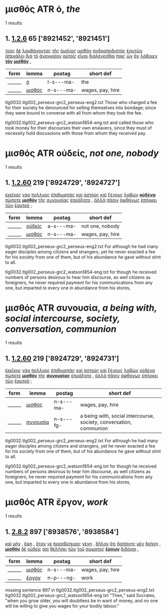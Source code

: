 # μισθός ATR ὁ, *the*
1 results
## 1. [1.2.6](https://beyond-translation.perseus.org/reader/urn:cts:greekLit:tlg0032.002.perseus-grc2:1.2.6?mode=syntax-trees) 65 ['8921452', '8921451']
[τοὺς](https://atlas-test.fly.dev/morphology/lemmas/?lang=grc&q=ὁ "ὁ l-p---ma- the") [δὲ](https://atlas-test.fly.dev/morphology/lemmas/?lang=grc&q=δέ "δέ b-------- but") [λαμβάνοντας](https://atlas-test.fly.dev/morphology/lemmas/?lang=grc&q=λαμβάνω "λαμβάνω v-pppama- to take, seize, receive") [τῆς](https://atlas-test.fly.dev/morphology/lemmas/?lang=grc&q=ὁ "ὁ l-s---fg- the") [ὁμιλίας](https://atlas-test.fly.dev/morphology/lemmas/?lang=grc&q=ὁμιλία "ὁμιλία n-s---fg- a being together, communion, intercourse, converse, company") [μισθὸν](https://atlas-test.fly.dev/morphology/lemmas/?lang=grc&q=μισθός "μισθός n-s---ma- wages, pay, hire") [ἀνδραποδιστὰς](https://atlas-test.fly.dev/morphology/lemmas/?lang=grc&q=ἀνδραποδιστής "ἀνδραποδιστής n-p---ma- a slave-dealer, kidnapper") [ἑαυτῶν](https://atlas-test.fly.dev/morphology/lemmas/?lang=grc&q=ἑαυτοῦ "ἑαυτοῦ p-p---mg- himself, herself, themselves") [ἀπεκάλει](https://atlas-test.fly.dev/morphology/lemmas/?lang=grc&q=ἀποκαλέω "ἀποκαλέω v3siia--- to call back, recall") [διὰ](https://atlas-test.fly.dev/morphology/lemmas/?lang=grc&q=διά "διά r-------- through c. gen.; because of c. acc.") [τὸ](https://atlas-test.fly.dev/morphology/lemmas/?lang=grc&q=ὁ "ὁ l-s---na- the") [ἀναγκαῖον](https://atlas-test.fly.dev/morphology/lemmas/?lang=grc&q=ἀναγκαῖος "ἀναγκαῖος a-s---na- necessary, forcible (subst. kin, necessities for life)") [αὐτοῖς](https://atlas-test.fly.dev/morphology/lemmas/?lang=grc&q=αὐτός "αὐτός p-p---cd- unemph. 3rd pers.pronoun; -self; [the] same") [εἶναι](https://atlas-test.fly.dev/morphology/lemmas/?lang=grc&q=εἰμί "εἰμί v--pna--- to be") [διαλέγεσθαι](https://atlas-test.fly.dev/morphology/lemmas/?lang=grc&q=διαλέγω "διαλέγω v--pne--- to pick out one from another, to pick out") [παρ’](https://atlas-test.fly.dev/morphology/lemmas/?lang=grc&q=παρά "παρά r-------- from the side of, c. gen., beside, alongside of, c. dat., to the side of, motion alongside of, c. acc.") [ὧν](https://atlas-test.fly.dev/morphology/lemmas/?lang=grc&q=ὅς "ὅς p-p---ng- who, that, which: relative pronoun") [ἂν](https://atlas-test.fly.dev/morphology/lemmas/?lang=grc&q=ἄν "ἄν d-------- modal particle") [λάβοιεν](https://atlas-test.fly.dev/morphology/lemmas/?lang=grc&q=λαμβάνω "λαμβάνω v3paoa--- to take, seize, receive") **[τὸν](https://atlas-test.fly.dev/morphology/lemmas/?lang=grc&q=ὁ "ὁ l-s---ma- the")** **[μισθόν](https://atlas-test.fly.dev/morphology/lemmas/?lang=grc&q=μισθός "μισθός n-s---ma- wages, pay, hire")** [.](https://atlas-test.fly.dev/morphology/lemmas/?lang=grc&q=. ". u-------- NoDef") 


| form | lemma | postag | short def |
| --- | --- | --- | --- |
| ______ | [ὁ](https://atlas-test.fly.dev/morphology/lemmas/?lang=grc&q=ὁ) | l-s---ma- | the |
| ______ | [μισθός](https://atlas-test.fly.dev/morphology/lemmas/?lang=grc&q=μισθός) | n-s---ma- | wages, pay, hire |

tlg0032.tlg002_perseus-grc2_perseus-eng2.txt Those who charged a fee for their society he denounced for selling themselves into bondage; since they were bound to converse with all from whom they took the fee. 

tlg0032.tlg002_perseus-grc2_watson1854-eng.txt and called those who took money for their discourses their own enslavers, since they must of necessity hold discussions with those from whom they received pay. 

# μισθός ATR οὐδείς, *not one, nobody*
1 results
## 1. [1.2.60](https://beyond-translation.perseus.org/reader/urn:cts:greekLit:tlg0032.002.perseus-grc2:1.2.60?mode=syntax-trees) 219 ['8924729', '8924727']
[ἐκεῖνος](https://atlas-test.fly.dev/morphology/lemmas/?lang=grc&q=ἐκεῖνος "ἐκεῖνος a-s---mn- that over there, that") [γὰρ](https://atlas-test.fly.dev/morphology/lemmas/?lang=grc&q=γάρ "γάρ d-------- for") [πολλοὺς](https://atlas-test.fly.dev/morphology/lemmas/?lang=grc&q=πολύς "πολύς a-p---ma- much, many") [ἐπιθυμητὰς](https://atlas-test.fly.dev/morphology/lemmas/?lang=grc&q=ἐπιθυμητής "ἐπιθυμητής n-p---ma- one who longs for") [καὶ](https://atlas-test.fly.dev/morphology/lemmas/?lang=grc&q=καί "καί b-------- and, also") [ἀστοὺς](https://atlas-test.fly.dev/morphology/lemmas/?lang=grc&q=ἀστός "ἀστός n-p---ma- a townsman, citizen") [καὶ](https://atlas-test.fly.dev/morphology/lemmas/?lang=grc&q=καί "καί b-------- and, also") [ξένους](https://atlas-test.fly.dev/morphology/lemmas/?lang=grc&q=ξένος "ξένος a-p---ma- a guest, guest-friend, stranger; foreign") [λαβὼν](https://atlas-test.fly.dev/morphology/lemmas/?lang=grc&q=λαμβάνω "λαμβάνω v-sapamn- to take, seize, receive") **[οὐδένα](https://atlas-test.fly.dev/morphology/lemmas/?lang=grc&q=οὐδείς "οὐδείς a-s---ma- not one, nobody")** [πώποτε](https://atlas-test.fly.dev/morphology/lemmas/?lang=grc&q=πώποτε "πώποτε d-------- ever yet") **[μισθὸν](https://atlas-test.fly.dev/morphology/lemmas/?lang=grc&q=μισθός "μισθός n-s---ma- wages, pay, hire")** [τῆς](https://atlas-test.fly.dev/morphology/lemmas/?lang=grc&q=ὁ "ὁ l-s---fg- the") [συνουσίας](https://atlas-test.fly.dev/morphology/lemmas/?lang=grc&q=συνουσία "συνουσία n-s---fg- a being with, social intercourse, society, conversation, communion") [ἐπράξατο](https://atlas-test.fly.dev/morphology/lemmas/?lang=grc&q=πράσσω "πράσσω v3saim--- do, (w. adv) fare, (mid.) charge payment") [,](https://atlas-test.fly.dev/morphology/lemmas/?lang=grc&q=, ", u-------- NoDef") [ἀλλὰ](https://atlas-test.fly.dev/morphology/lemmas/?lang=grc&q=ἀλλά "ἀλλά b-------- otherwise, but") [πᾶσιν](https://atlas-test.fly.dev/morphology/lemmas/?lang=grc&q=πᾶς "πᾶς a-p---md- all, the whole") [ἀφθόνως](https://atlas-test.fly.dev/morphology/lemmas/?lang=grc&q=ἄφθονος "ἄφθονος d-------- without envy") [ἐπήρκει](https://atlas-test.fly.dev/morphology/lemmas/?lang=grc&q=ἐπαρκέω "ἐπαρκέω v3siia--- to ward off; to be sufficient, to prevail; to supply") [τῶν](https://atlas-test.fly.dev/morphology/lemmas/?lang=grc&q=ὁ "ὁ l-p---ng- the") [ἑαυτοῦ](https://atlas-test.fly.dev/morphology/lemmas/?lang=grc&q=ἑαυτοῦ "ἑαυτοῦ p-s---mg- himself, herself, themselves") [·](https://atlas-test.fly.dev/morphology/lemmas/?lang=grc&q=· "· u-------- NoDef") 


| form | lemma | postag | short def |
| --- | --- | --- | --- |
| ______ | [οὐδείς](https://atlas-test.fly.dev/morphology/lemmas/?lang=grc&q=οὐδείς) | a-s---ma- | not one, nobody |
| ______ | [μισθός](https://atlas-test.fly.dev/morphology/lemmas/?lang=grc&q=μισθός) | n-s---ma- | wages, pay, hire |

tlg0032.tlg002_perseus-grc2_perseus-eng2.txt For although he had many eager disciples among citizens and strangers, yet he never exacted a fee for his society from one of them, but of his abundance he gave without stint to all. 

tlg0032.tlg002_perseus-grc2_watson1854-eng.txt for though he received numbers of persons desirous to hear him discourse, as well citizens as foreigners, he never required payment for his communications from any one, but imparted to every one in abundance from his stores, 

# μισθός ATR συνουσία, *a being with, social intercourse, society, conversation, communion*
1 results
## 1. [1.2.60](https://beyond-translation.perseus.org/reader/urn:cts:greekLit:tlg0032.002.perseus-grc2:1.2.60?mode=syntax-trees) 219 ['8924729', '8924731']
[ἐκεῖνος](https://atlas-test.fly.dev/morphology/lemmas/?lang=grc&q=ἐκεῖνος "ἐκεῖνος a-s---mn- that over there, that") [γὰρ](https://atlas-test.fly.dev/morphology/lemmas/?lang=grc&q=γάρ "γάρ d-------- for") [πολλοὺς](https://atlas-test.fly.dev/morphology/lemmas/?lang=grc&q=πολύς "πολύς a-p---ma- much, many") [ἐπιθυμητὰς](https://atlas-test.fly.dev/morphology/lemmas/?lang=grc&q=ἐπιθυμητής "ἐπιθυμητής n-p---ma- one who longs for") [καὶ](https://atlas-test.fly.dev/morphology/lemmas/?lang=grc&q=καί "καί b-------- and, also") [ἀστοὺς](https://atlas-test.fly.dev/morphology/lemmas/?lang=grc&q=ἀστός "ἀστός n-p---ma- a townsman, citizen") [καὶ](https://atlas-test.fly.dev/morphology/lemmas/?lang=grc&q=καί "καί b-------- and, also") [ξένους](https://atlas-test.fly.dev/morphology/lemmas/?lang=grc&q=ξένος "ξένος a-p---ma- a guest, guest-friend, stranger; foreign") [λαβὼν](https://atlas-test.fly.dev/morphology/lemmas/?lang=grc&q=λαμβάνω "λαμβάνω v-sapamn- to take, seize, receive") [οὐδένα](https://atlas-test.fly.dev/morphology/lemmas/?lang=grc&q=οὐδείς "οὐδείς a-s---ma- not one, nobody") [πώποτε](https://atlas-test.fly.dev/morphology/lemmas/?lang=grc&q=πώποτε "πώποτε d-------- ever yet") **[μισθὸν](https://atlas-test.fly.dev/morphology/lemmas/?lang=grc&q=μισθός "μισθός n-s---ma- wages, pay, hire")** [τῆς](https://atlas-test.fly.dev/morphology/lemmas/?lang=grc&q=ὁ "ὁ l-s---fg- the") **[συνουσίας](https://atlas-test.fly.dev/morphology/lemmas/?lang=grc&q=συνουσία "συνουσία n-s---fg- a being with, social intercourse, society, conversation, communion")** [ἐπράξατο](https://atlas-test.fly.dev/morphology/lemmas/?lang=grc&q=πράσσω "πράσσω v3saim--- do, (w. adv) fare, (mid.) charge payment") [,](https://atlas-test.fly.dev/morphology/lemmas/?lang=grc&q=, ", u-------- NoDef") [ἀλλὰ](https://atlas-test.fly.dev/morphology/lemmas/?lang=grc&q=ἀλλά "ἀλλά b-------- otherwise, but") [πᾶσιν](https://atlas-test.fly.dev/morphology/lemmas/?lang=grc&q=πᾶς "πᾶς a-p---md- all, the whole") [ἀφθόνως](https://atlas-test.fly.dev/morphology/lemmas/?lang=grc&q=ἄφθονος "ἄφθονος d-------- without envy") [ἐπήρκει](https://atlas-test.fly.dev/morphology/lemmas/?lang=grc&q=ἐπαρκέω "ἐπαρκέω v3siia--- to ward off; to be sufficient, to prevail; to supply") [τῶν](https://atlas-test.fly.dev/morphology/lemmas/?lang=grc&q=ὁ "ὁ l-p---ng- the") [ἑαυτοῦ](https://atlas-test.fly.dev/morphology/lemmas/?lang=grc&q=ἑαυτοῦ "ἑαυτοῦ p-s---mg- himself, herself, themselves") [·](https://atlas-test.fly.dev/morphology/lemmas/?lang=grc&q=· "· u-------- NoDef") 


| form | lemma | postag | short def |
| --- | --- | --- | --- |
| ______ | [μισθός](https://atlas-test.fly.dev/morphology/lemmas/?lang=grc&q=μισθός) | n-s---ma- | wages, pay, hire |
| ______ | [συνουσία](https://atlas-test.fly.dev/morphology/lemmas/?lang=grc&q=συνουσία) | n-s---fg- | a being with, social intercourse, society, conversation, communion |

tlg0032.tlg002_perseus-grc2_perseus-eng2.txt For although he had many eager disciples among citizens and strangers, yet he never exacted a fee for his society from one of them, but of his abundance he gave without stint to all. 

tlg0032.tlg002_perseus-grc2_watson1854-eng.txt for though he received numbers of persons desirous to hear him discourse, as well citizens as foreigners, he never required payment for his communications from any one, but imparted to every one in abundance from his stores, 

# μισθός ATR ἔργον, *work*
1 results
## 1. [2.8.2](https://beyond-translation.perseus.org/reader/urn:cts:greekLit:tlg0032.002.perseus-grc2:2.8.2?mode=syntax-trees) 897 ['8938576', '8938584']
[καὶ](https://atlas-test.fly.dev/morphology/lemmas/?lang=grc&q=καί "καί b-------- and, also") [μήν](https://atlas-test.fly.dev/morphology/lemmas/?lang=grc&q=μήν "μήν d-------- now verily, full surely") [,](https://atlas-test.fly.dev/morphology/lemmas/?lang=grc&q=, ", u-------- NoDef") [ἔφη](https://atlas-test.fly.dev/morphology/lemmas/?lang=grc&q=φημί "φημί v3siia--- to say, to claim") [,](https://atlas-test.fly.dev/morphology/lemmas/?lang=grc&q=, ", u-------- NoDef") [ὅταν](https://atlas-test.fly.dev/morphology/lemmas/?lang=grc&q=ὅταν "ὅταν c-------- when, whenever") [γε](https://atlas-test.fly.dev/morphology/lemmas/?lang=grc&q=γε "γε d-------- at least, at any rate") [πρεσβύτερος](https://atlas-test.fly.dev/morphology/lemmas/?lang=grc&q=πρέσβυς "πρέσβυς a-s---mnc an old man; pl. ambassadors") [γένῃ](https://atlas-test.fly.dev/morphology/lemmas/?lang=grc&q=γίγνομαι "γίγνομαι v2sasm--- become, be born") [,](https://atlas-test.fly.dev/morphology/lemmas/?lang=grc&q=, ", u-------- NoDef") [δῆλον](https://atlas-test.fly.dev/morphology/lemmas/?lang=grc&q=δῆλος "δῆλος a-s---nn- visible, conspicuous") [ὅτι](https://atlas-test.fly.dev/morphology/lemmas/?lang=grc&q=ὅτι "ὅτι c-------- adv. + superl., as...as possible; ὅτι μή except") [δαπάνης](https://atlas-test.fly.dev/morphology/lemmas/?lang=grc&q=δαπάνη "δαπάνη n-s---fg- outgoing, cost, expense, expenditure") [μὲν](https://atlas-test.fly.dev/morphology/lemmas/?lang=grc&q=μέν "μέν d-------- on the one hand, on the other hand") [δεήσῃ](https://atlas-test.fly.dev/morphology/lemmas/?lang=grc&q=δέω "δέω v3sasa--- to bind, tie, fetter") [,](https://atlas-test.fly.dev/morphology/lemmas/?lang=grc&q=, ", u-------- NoDef") **[μισθὸν](https://atlas-test.fly.dev/morphology/lemmas/?lang=grc&q=μισθός "μισθός n-s---ma- wages, pay, hire")** [δὲ](https://atlas-test.fly.dev/morphology/lemmas/?lang=grc&q=δέ "δέ b-------- but") [οὐδείς](https://atlas-test.fly.dev/morphology/lemmas/?lang=grc&q=οὐδείς "οὐδείς a-s---mn- not one, nobody") [σοι](https://atlas-test.fly.dev/morphology/lemmas/?lang=grc&q=σύ "σύ p-s---cd- you (personal pronoun)") [θελήσει](https://atlas-test.fly.dev/morphology/lemmas/?lang=grc&q=ἐθέλω "ἐθέλω v3sfia--- to will, wish, purpose") [τῶν](https://atlas-test.fly.dev/morphology/lemmas/?lang=grc&q=ὁ "ὁ l-p---ng- the") [τοῦ](https://atlas-test.fly.dev/morphology/lemmas/?lang=grc&q=ὁ "ὁ l-s---ng- the") [σώματος](https://atlas-test.fly.dev/morphology/lemmas/?lang=grc&q=σῶμα "σῶμα n-s---ng- the body") **[ἔργων](https://atlas-test.fly.dev/morphology/lemmas/?lang=grc&q=ἔργον "ἔργον n-p---ng- work")** [διδόναι](https://atlas-test.fly.dev/morphology/lemmas/?lang=grc&q=δίδωμι "δίδωμι v--pna--- to give") [.](https://atlas-test.fly.dev/morphology/lemmas/?lang=grc&q=. ". u-------- NoDef") 


| form | lemma | postag | short def |
| --- | --- | --- | --- |
| ______ | [μισθός](https://atlas-test.fly.dev/morphology/lemmas/?lang=grc&q=μισθός) | n-s---ma- | wages, pay, hire |
| ______ | [ἔργον](https://atlas-test.fly.dev/morphology/lemmas/?lang=grc&q=ἔργον) | n-p---ng- | work |

missing sentence 897 in tlg0032.tlg002_perseus-grc2_perseus-eng2.txt
tlg0032.tlg002_perseus-grc2_watson1854-eng.txt "Then," said Socrates, "when you grow older, you will doubtless be in want of money, and no one will be willing to give you wages for your bodily labour." 

